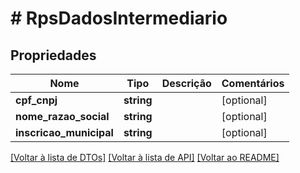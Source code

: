 # # RpsDadosIntermediario

## Propriedades

Nome | Tipo | Descrição | Comentários
------------ | ------------- | ------------- | -------------
**cpf_cnpj** | **string** |  | [optional]
**nome_razao_social** | **string** |  | [optional]
**inscricao_municipal** | **string** |  | [optional]

[[Voltar à lista de DTOs]](../../README.md#models) [[Voltar à lista de API]](../../README.md#endpoints) [[Voltar ao README]](../../README.md)
